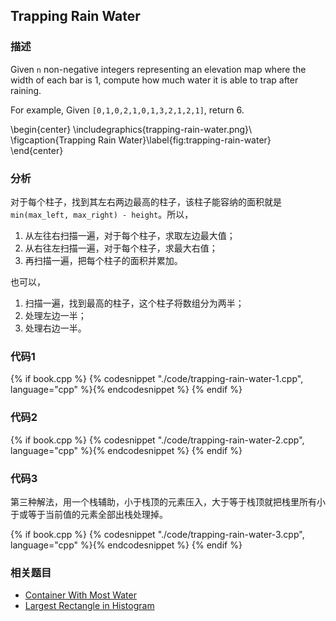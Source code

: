 ## Trapping Rain Water


### 描述

Given `n` non-negative integers representing an elevation map where the width of each bar is 1, compute how much water it is able to trap after raining.

For example, 
Given `[0,1,0,2,1,0,1,3,2,1,2,1]`, return 6.

\begin{center}
\includegraphics{trapping-rain-water.png}\\
\figcaption{Trapping Rain Water}\label{fig:trapping-rain-water}
\end{center}


### 分析

对于每个柱子，找到其左右两边最高的柱子，该柱子能容纳的面积就是`min(max_left, max_right) - height`。所以，

1. 从左往右扫描一遍，对于每个柱子，求取左边最大值；
1. 从右往左扫描一遍，对于每个柱子，求最大右值；
1. 再扫描一遍，把每个柱子的面积并累加。

也可以，

1. 扫描一遍，找到最高的柱子，这个柱子将数组分为两半；
1. 处理左边一半；
1. 处理右边一半。


### 代码1

{% if book.cpp %}
  {% codesnippet "./code/trapping-rain-water-1.cpp", language="cpp" %}{% endcodesnippet %}
{% endif %}


### 代码2

{% if book.cpp %}
  {% codesnippet "./code/trapping-rain-water-2.cpp", language="cpp" %}{% endcodesnippet %}
{% endif %}


### 代码3

第三种解法，用一个栈辅助，小于栈顶的元素压入，大于等于栈顶就把栈里所有小于或等于当前值的元素全部出栈处理掉。

{% if book.cpp %}
  {% codesnippet "./code/trapping-rain-water-3.cpp", language="cpp" %}{% endcodesnippet %}
{% endif %}


### 相关题目


* [Container With Most Water](#container-with-most-water)
* [Largest Rectangle in Histogram](#largest-rectangle-in-histogram)
